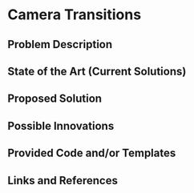 # Camera Transitions

## Problem Description



## State of the Art (Current Solutions)



## Proposed Solution



## Possible Innovations



## Provided Code and/or Templates



## Links and References

